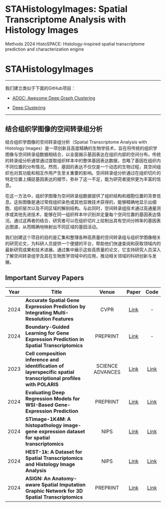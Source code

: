 # STAHistologyImages: Spatial Transcriptome Analysis with Histology Images 


Methods 2024 HistoSPACE: Histology-inspired spatial transcriptome prediction and characterization engine
# STAHistologyImages
--------------
我们建立类似于下面的GitHub项目：

- [ADGC: Awesome Deep Graph Clustering](https://github.com/yueliu1999/Awesome-Deep-Graph-Clustering)


- [Deep Clustering](https://github.com/zhoushengisnoob/DeepClustering)

--------------
## 结合组织学图像的空间转录组分析



结合组织学图像的空间转录组分析（Spatial Transcriptome Analysis with Histology Images）是一项创新且高度精确的生物学技术，旨在将传统的组织学图像与空间转录组数据相结合，以全面揭示基因表达在组织内部的空间分布。传统的转录组分析通常通过提取组织样本中的整体基因表达数据，忽略了基因在组织内不同位置的分布情况。然而，基因的表达不仅仅是一个动态的生物过程，其空间组织也对其功能和相互作用产生至关重要的影响。空间转录组分析通过在组织切片的特定位置上捕捉基因表达的细节，弥补了这一不足，能为研究者提供更为丰富的信息。

在这一方法中，组织学图像为空间转录组数据提供了组织结构和细胞位置的背景信息。这些图像是通过常规组织染色或其他显微技术获得的，能够精确地显示出细胞、组织层次以及不同区域的解剖结构。与此同时，空间转录组技术通过高通量测序或其他先进技术，能够在同一组织样本中识别并定量每个空间位置的基因表达情况。通过这两者的结合，研究者可以在组织切片上绘制出具有空间分辨率的基因表达图谱，从而精确地映射出不同区域的基因活动。


我们创建这个项目的目的是汇集和整理各种高质量的空间转录组与组织学图像相关的研究论文，为科研人员提供一个便捷的平台，帮助他们快速查阅和获取领域内的最新研究成果和技术进展。通过集中展示这些高质量的论文，它支持研究人员深入了解空间转录组学及其在生物医学领域中的应用，推动相关领域的科研创新与发展。



## Important Survey Papers

| Year | Title                                                        |    Venue    |                            Paper                             | Code |
| ---- | ------------------------------------------------------------ | :---------: | :----------------------------------------------------------: | :--: |
| 2024 | **Accurate Spatial Gene Expression Prediction by Integrating Multi-Resolution Features** |    CVPR   | [Link](https://doi.org/10.48550/arXiv.2403.07592) |  - |
| 2024 | **Boundary-Guided Learning for Gene Expression Prediction in Spatial Transcriptomics** |   PREPRINT    | [Link](https://doi.org/10.48550/arXiv.2412.04072) | - |
| 2023 | **Cell composition inference and identification of layerspecific spatial transcriptional profiles with POLARIS** |   SCIENCE ADVANCES    | [Link](https://www.science.org/doi/10.1126/sciadv.add9818) |         [Link](https://github.com/CODAIT/deep-histopath)   |
| 2024 | **Evaluating Deep Regression Models for WSI-Based Gene-Expression Prediction** |   PREPRINT    | [Link]( https://doi.org/10.48550/arXiv.2410.00945) |         [Link](https://github.com/mahmoodlab/TANGLE)   |
| 2024 | **STimage-1K4M: A histopathology image-gene expression dataset for spatial transcriptomics** |   NIPS    | [Link](https://doi.org/10.48550/arXiv.2406.06393) |         [Link](https://github.com/JiawenChenn/STimage-1K4M)   |
| 2024 | **HEST-1k: A Dataset for Spatial Transcriptomics and Histology Image Analysis** |   NIPS    | [Link](https://doi.org/10.48550/arXiv.2406.16192) |         [Link](https://github.com/mahmoodlab/hest)   |
| 2024 | **ASIGN: An Anatomy-aware Spatial Imputation Graphic Network for 3D Spatial Transcriptomics** |   PREPRINT    | [Link](https://arxiv.org/html/2412.03026v1) |         [Link](https://github.com/hrlblab/ASIGN)   |



